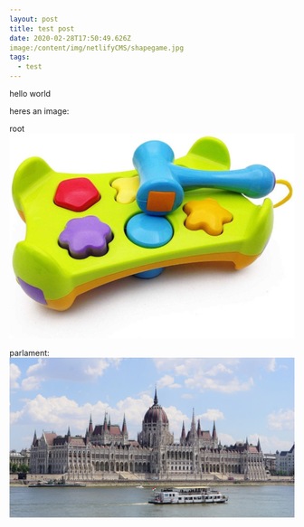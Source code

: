 ```yaml
---
layout: post
title: test post
date: 2020-02-28T17:50:49.626Z
image:/content/img/netlifyCMS/shapegame.jpg
tags:
  - test
---
```

hello world

heres an image:

root ![](/content/img/netlifyCMS/shapegame.jpg)

parlament:
![](/content/img/old-posts/2017/11/hungary-building.jpg)